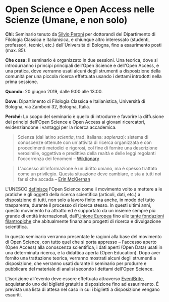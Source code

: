 # Open Science e Open Access nelle Scienze (Umane, e non solo)

**Chi:** Seminario tenuto da [Silvio Peroni](https://www.unibo.it/sitoweb/silvio.peroni/) per dottorandi del Dipartimento di Filologia Classica e Italianisica, e chiunque altro interessato (studenti, professori, tecnici, etc.) dell'Università di Bologna, fino a esaurimento posti (max. 85).

**Che cosa:** Il seminario è organizzato in due sessioni. Una teorica, dove si introdurranno i principi principali dell'Open Science e dell'Open Access, e una pratica, dove verranno usati alcuni degli strumenti a disposizione della comunità per una piccola ricerca effettuata usando i dettami introdotti nella prima sessione.

**Quando:** 20 giugno 2019, dalle 9:00 alle 13:00.

**Dove:** Dipartimento di Filologia Classica e Italianistica, Università di Bologna, via Zamboni 32, Bologna, Italia.

**Perché:** Lo scopo del seminario è quello di introdurre e favorire la diffusione dei principi dell'Open Science e Open Access ai giovani ricercatori, evidenziandone i vantaggi per la ricerca accademica.

> Scienza (dal latino *scientia*, trad. italiana: *sapienza*): sistema di conoscenze ottenute con un'attività di ricerca organizzata e con procedimenti metodici e rigorosi, col fine di fornire una descrizione verosimile, oggettiva e predittiva della realtà e delle leggi regolanti l'occorrenza dei fenomeni – [Wiktionary](https://it.wiktionary.org/wiki/scienza)

> L'accesso all'informazione è un diritto umano, ma è spesso trattato come un privilegio. Questa situazione deve cambiare, e sta a tutti noi far sì che accada – [Erin McKiernan](https://www.theguardian.com/higher-education-network/blog/2014/aug/22/university-research-publish-open-access-journal) 

L'UNESCO [definisce](http://www.unesco.org/new/en/communication-and-information/portals-and-platforms/goap/open-science-movement/) l'Open Science come il movimento volto a mettere a le pratiche e gli oggetti della ricerca scientifica (articoli, dati, etc.) a disposizione di tutti, non solo a lavoro finito ma anche, in modo del tutto trasparente, durante il processo di ricerca stesso. In questi ultimi anni, questo movimento ha attratto ed è supportato da un insieme sempre più grande di entità internazionali, dall'[Unione Europea](https://ec.europa.eu/research/openscience/index.cfm) fino alle [tante fondazioni filantropiche](http://www.orfg.org/policy-development-guide) che abitualmente finanziano progetti di ricerca e divulgazione scientifica.

In questo seminario verranno presentate le ragioni alla base del movimento di Open Science, con tutto quel che si porta appresso – l'accesso aperto (Open Access) alla conoscenza scientifica, i dati aperti (Open Data) usati in una determinata ricerca, e la didattica aperta (Open Education). Dopo aver fornito una trattazione teorica, verranno mostrati alcuni degli strumenti a disposizione, che verranno usati durante il seminario per produrre e pubblicare del materiale di analisi secondo i dettami dell'Open Science.

L'iscrizione all'evento deve essere effettuata attraverso [EventBrite](https://www.eventbrite.com/e/open-science-e-open-access-nelle-scienze-umane-e-non-solo-tickets-61186977898), acquistando uno dei biglietti gratuiti a disposizione fino ad esaurimento. È prevista una lista di attesa nel caso in cui i biglietti a disposizione vengano esauriti.